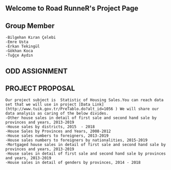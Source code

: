 ## Welcome to Road RunneR's Project Page 

## Group Member 
    -Bilgehan Kıran Çelebi
    -Emre Usta
    -Erkan Tekingül
    -Gökhan Koca
    -Tuğçe Aydın
    
## ODD ASSIGNMENT
    
## PROJECT PROPOSAL
    Our project subject is  Statistic of Housing Sales.You can reach data set that we will use in project [Data Link](http://www.tuik.gov.tr/PreTablo.do?alt_id=1056 ) We will share our data analysis as caring of the below divides.
    -Other house sales in detail of first sale and second hand sale by provinces and years, 2013-2019 
    -House sales by districts, 2015  - 2018 
    -House Sales by Provinces and Years, 2008-2012
    -House sales numbers to foreigners, 2013-2019
    -House sales numbers to foreigners by nationalities, 2015-2019
    -Mortgaged house sales in detail of first sale and second hand sale by provinces and years, 2013-2019
    -House sales in detail of first sale and second hand sale by provinces and years, 2013-2019
    -House sales in detail of genders by provinces, 2014 - 2018



